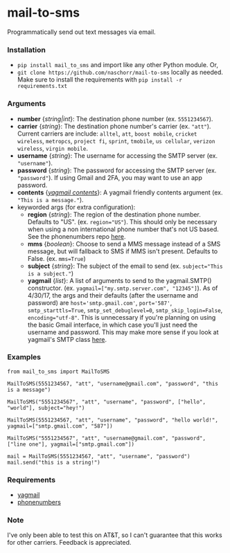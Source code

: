 # mail-to-sms
Programmatically send out text messages via email.

### Installation
- `pip install mail_to_sms` and import like any other Python module. Or,
- `git clone https://github.com/naschorr/mail-to-sms` locally as needed. Make sure to install the requirements with `pip install -r requirements.txt`

### Arguments
- **number** {*string|int*}: The destination phone number (ex. `5551234567`).
- **carrier** {*string*}: The destination phone number's carrier (ex. `"att"`). Current carriers are include: `alltel`, `att`, `boost mobile`, `cricket wireless`, `metropcs`, `project fi`, `sprint`, `tmobile`, `us cellular`, `verizon wireless`, `virgin mobile`.
- **username** {*string*}: The username for accessing the SMTP server (ex. `"username"`).
- **password** {*string*}: The password for accessing the SMTP server (ex. `"password"`). If using Gmail and 2FA, you may want to use an app password.
- **contents** {[*yagmail contents*](https://github.com/kootenpv/yagmail#magical-contents)}: A yagmail friendly contents argument (ex. `"This is a message."`).
- keyworded args (for extra configuration):
  - **region** {*string*}: The region of the destination phone number. Defaults to "US". (ex. `region="US"`). This should only be necessary when using a non international phone number that's not US based. See the phonenumbers repo [here](https://github.com/daviddrysdale/python-phonenumbers).
  - **mms** {*boolean*}: Choose to send a MMS message instead of a SMS message, but will fallback to SMS if MMS isn't present. Defaults to False. (ex. `mms=True`)
  - **subject** {*string*}: The subject of the email to send (ex. `subject="This is a subject."`)
  - **yagmail** {*list*}: A list of arguments to send to the yagmail.SMTP() constructor. (ex. `yagmail=["my.smtp.server.com", "12345"]`). As of 4/30/17, the args and their defaults (after the username and password) are `host='smtp.gmail.com'`, `port='587'`, `smtp_starttls=True`, `smtp_set_debuglevel=0`, `smtp_skip_login=False`, `encoding="utf-8"`. This is unnecessary if you're planning on using the basic Gmail interface, in which case you'll just need the username and password. This may make more sense if you look at yagmail's SMTP class [here](https://github.com/kootenpv/yagmail/blob/master/yagmail/yagmail.py#L49).

### Examples
```
from mail_to_sms import MailToSMS
```

```
MailToSMS(5551234567, "att", "username@gmail.com", "password", "this is a message")
```

```
MailToSMS("5551234567", "att", "username", "password", ["hello", "world"], subject="hey!")
```

```
MailToSMS(5551234567, "att", "username", "password", "hello world!", yagmail=["smtp.gmail.com", "587"])
```

```
MailToSMS("5551234567", "att", "username@gmail.com", "password", ["line one"], yagmail=["smtp.gmail.com"])
```

```
mail = MailToSMS(5551234567, "att", "username", "password")
mail.send("this is a string!")
```

### Requirements
- [yagmail](https://github.com/kootenpv/yagmail)
- [phonenumbers](https://github.com/daviddrysdale/python-phonenumbers)

### Note
I've only been able to test this on AT&T, so I can't guarantee that this works for other carriers. Feedback is appreciated.
